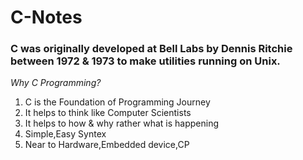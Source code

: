 # C-Notes
### C was originally developed at Bell Labs by Dennis Ritchie between 1972 & 1973 to make utilities running on Unix.

*Why C Programming?*
1. C is the Foundation of Programming Journey
2. It helps to think like Computer Scientists
3. It helps to how & why rather what is happening
4. Simple,Easy Syntex 
5. Near to Hardware,Embedded device,CP 


